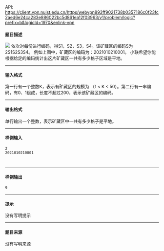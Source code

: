 API: https://client.vpn.nuist.edu.cn/https/webvpn893ff9021738b0357186c0f23fc2aed6e24ca283e886022bc5d861ea12f03963/v1/problem/logic?prefix=b&logicId=1970&enlink-vpn

#### 题目描述

![](../file/1970_0.jpg) 依次对每份进行编码，得S1，S2，S3，S4。该矿藏区的编码S为2S1S2S3S4。 例如上图中，矿藏区的编码为：2021010210001。 小联希望你能根据给定的编码统计出这片矿藏区一共有多少格子区域是平地。

---

#### 输入格式

第一行有一个整数K，表示有矿藏区的规模为 （1 < K < 50）。第二行有一串编码，有0、1组成，长度不超过200，表示该矿藏区的编码。

---

#### 输出格式

单行输出一个整数，表示矿藏区中一共有多少格子是平地。

---

#### 样例输入
```
2
2021010210001



```

---

#### 样例输出
```
9 

```

---

#### 提示

没有写明提示

---

#### 题目来源

没有写明来源